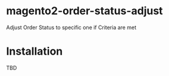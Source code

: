 # magento2-order-status-adjust
Adjust Order Status to specific one if Criteria are met

# Installation
TBD
